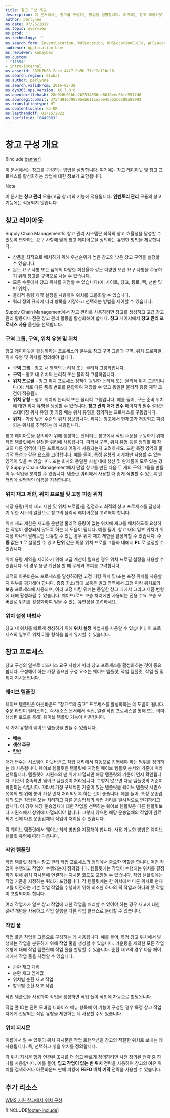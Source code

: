 ```yaml
---
title: 창고 구성 개요
description: 이 문서에서는 창고를 구성하는 방법을 설명합니다. 여기에는 창고 레이아웃 및 창고 프로세스를 활성화하는 방법에 대한 정보가 포함됩니다.
author: perlynne
ms.date: 07/25/2019
ms.topic: overview
ms.prod: ''
ms.technology: ''
ms.search.form: InventLocation, WHSLocation, WHSLocationBuild, WHSLocationProfile, WHSLocationType, WHSLocDirTable, WHSParameters, WHSWaveTemplateTable, WHSWorkPool, WHSWorkTemplateTable, WHSZone, WHSZoneGroup
audience: Application User
ms.reviewer: kamaybac
ms.custom:
- "11554"
- intro-internal
ms.assetid: 262b7b88-2cce-44f7-9a5b-77c12af1be20
ms.search.region: Global
ms.author: perlynne
ms.search.validFrom: 2016-02-28
ms.dyn365.ops.version: AX 7.0.0
ms.openlocfilehash: 28e026b01bbc2b2534556ce6018eec66fc5517d6
ms.sourcegitcommit: 3754d916799595eb611ceabe45a52c6280a98992
ms.translationtype: HT
ms.contentlocale: ko-KR
ms.lasthandoff: 01/15/2022
ms.locfileid: "8449683"
---
```

# <a name="warehouse-configuration-overview"></a>창고 구성 개요

[!include [banner](../includes/banner.md)]

이 문서에서는 창고를 구성하는 방법을 설명합니다. 여기에는 창고 레이아웃 및 창고 프로세스를 활성화하는 방법에 대한 정보가 포함됩니다.

> [!NOTE]
> 이 문서는 **창고 관리** 모듈(고급 창고)의 기능에 적용됩니다. **인벤토리 관리** 모듈의 창고 기능에는 적용되지 않습니다.

## <a name="warehouse-layout"></a>창고 레이아웃
Supply Chain Management의 창고 관리 시스템은 최적의 창고 효율성을 달성할 수 있도록 변화하는 요구 사항에 맞게 창고 레이아웃을 정의하는 유연한 방법을 제공합니다.

-   상품을 최적으로 배치하기 위해 우선순위가 높은 창고와 낮은 창고 구역을 설정할 수 있습니다.
-   온도 요구 사항 또는 품목의 다양한 회전율과 같은 다양한 보관 요구 사항을 수용하기 위해 창고를 구역으로 나눌 수 있습니다.
-   모든 수준에서 창고 위치를 지정할 수 있습니다(예: 사이트, 창고, 통로, 랙, 선반 및 빈 위치).
-   물리적 용량 제약 설정을 사용하여 위치를 그룹화할 수 있습니다.
-   쿼리 정의 규칙에 따라 항목을 저장하고 선택하는 방법을 제어할 수 있습니다.

Supply Chain Management에서 창고 관리를 사용하려면 창고를 생성하고 고급 창고 관리 활동이나 전문 창고 관리 활동을 활성화해야 합니다. **창고** 페이지에서 **창고 관리 프로세스 사용** 옵션을 선택합니다.

### <a name="zone-groups-zones-location-types-and-locations"></a>구역 그룹, 구역, 위치 유형 및 위치

창고 레이아웃을 활성화하는 프로세스의 일부로 창고 구역 그룹과 구역, 위치 프로파일, 위치 유형 및 위치를 정의해야 합니다.

-   **구역 그룹** – 창고 내 영역의 논리적 또는 물리적 그룹화입니다.
-   **구역** – 창고 내 위치의 논리적 또는 물리적 그룹화입니다.
-   **위치 프로필** – 창고 위치 프로세스 정책이 동일한 논리적 또는 물리적 위치 그룹입니다(예: 서로 다른 품목 번호를 혼합하여 저장할 수 있고 동일한 물리적 용량 제약 조건이 적용됨).
-   **위치 유형** – 창고 위치의 논리적 또는 물리적 그룹입니다. 예를 들어, 모든 준비 위치에 대한 위치 유형을 생성할 수 있습니다. **창고 관리 매개 변수** 페이지의 필수 설정은 스테이징 위치 유형 및 최종 배송 위치 유형을 정의하는 프로세스를 구동합니다.
-   **위치** – 가장 낮은 수준의 위치 정보입니다. 위치는 창고에서 현재고가 저장되고 피킹되는 위치를 추적하는 데 사용됩니다.

창고 레이아웃을 정의하기 위해 생성하는 엔터티는 창고에서 작업 주문을 구동하기 위해 작업 템플릿에서 설정한 쿼리에 사용됩니다. 따라서 구역, 위치 유형 등을 정의할 때 창고의 다른 영역이 다른 프로세스에 어떻게 사용되는지 고려하세요. 또한 특정 영역의 물리적 특성과 같은 요소를 고려합니다. 예를 들어, 특정 유형의 지게차만 사용할 수 있는 영역이 있을 수 있습니다. 또는 회사의 동일한 시설 내에 생산 및 완제품이 모두 있는 경우 Supply Chain Management에서 단일 창고를 만든 다음 두 개의 구역 그룹을 만들어 두 작업을 분리할 수 있습니다. 템플릿 쿼리에서 사용할 때 쉽게 식별할 수 있도록 엔터티에 설명적인 이름을 지정합니다.

### <a name="location-stocking-limits-location-profiles-and-fixed-picking-locations"></a>위치 재고 제한, 위치 프로필 및 고정 피킹 위치

저장 용량(위치 재고 제한 및 위치 프로필)을 결정하고 최적의 창고 프로세스를 달성하기 위한 시도의 일환으로 창고의 물리적 레이아웃을 고려해야 합니다. 

위치 재고 제한은 재고를 운반할 물리적 용량이 없는 위치에 재고를 배치하도록 요청하는 작업이 생성되지 않도록 하는 데 도움이 됩니다. 예를 들어, 창고 내의 일부 위치가 위치당 하나의 팔레트만 보유할 수 있는 경우 위치 재고 제한을 활성화할 수 있습니다. **수량** 값은 **1** 로 설정할 수 있고 **단위** 값은 특정 위치 프로필 그룹화 내에서 **PL** 로 설정할 수 있습니다. 

위치 용량 제약을 제어하기 위해 고급 계산이 필요한 경우 위치 프로필 설정을 사용할 수 있습니다. 이 경우 용량 계산을 할 때 무게와 부피를 고려합니다. 

최적의 아웃바운드 프로세스를 달성하려면 고정 피킹 위치 및/또는 포장 위치를 사용할지 여부를 평가해야 합니다. 종종 최소/최대 보충은 벌크 영역에서 고정 피킹 위치로의 보충 프로세스에 사용되며, 여러 고정 피킹 위치는 동일한 창고 내에서 그리고 제품 변형에 대해 활성화될 수 있습니다. 웨이브/로드 보충 처리에만 사용되는 전용 수요 보충 오버플로 위치를 활성화하여 얻을 수 있는 유연성을 고려하세요.

### <a name="location-setup-wizard"></a>위치 설정 마법사

창고 내 위치를 빠르게 생성하기 위해 **위치 설정** 마법사를 사용할 수 있습니다. 이 프로세스의 일부로 위치 이름 형식을 쉽게 유지할 수 있습니다.

## <a name="warehouse-processes"></a>창고 프로세스
창고 구성의 일부로 비즈니스 요구 사항에 따라 창고 프로세스를 활성화하는 것이 중요합니다. 구성해야 하는 가장 중요한 구성 요소는 웨이브 템플릿, 작업 템플릿, 작업 풀 및 위치 지시문입니다.

### <a name="wave-templates"></a>웨이브 템플릿

웨이브 템플릿은 아웃바운드 "창고로의 출고" 프로세스를 활성화하는 데 도움이 됩니다. 주문 라인이 릴리스되는 즉시(소스 문서에서 직접, 일괄 작업 프로세스를 통해 또는 이미 생성된 로드를 통해) 웨이브 템플릿 기능이 사용됩니다. 

세 가지 유형의 웨이브 템플릿을 만들 수 있습니다. 
-   **배송**
-   **생산 주문**
-   **칸반** 

매개 변수는 시스템이 아웃바운드 작업 처리에서 자동으로 진행해야 하는 범위를 정의하는 데 사용됩니다. 웨이브 템플릿은 템플릿에 지정된 웨이브 템플릿 순서와 기준에 따라 선택됩니다. 템플릿이 시퀀스의 맨 위에 나열되면 해당 템플릿의 기준이 먼저 확인됩니다. 기준이 충족되면 웨이브 템플릿이 처리됩니다. 그렇지 않으면 다음 템플릿의 기준이 확인되는 식입니다. 따라서 가장 구체적인 기준이 있는 템플릿을 웨이브 템플릿 시퀀스 목록의 맨 위에 놓아 가장 먼저 처리되도록 하는 것이 좋습니다. 예를 들어, 특정 운송업체의 모든 작업을 오늘 처리하고 다른 운송업체의 작업 처리를 일시적으로 연기하려고 합니다. 이 경우 해당 운송업체에 대한 작업을 선택하는 웨이브 템플릿은 다른 템플릿보다 시퀀스에서 상위에 나열되어야 합니다. 그렇지 않으면 해당 운송업체의 작업이 완료되기 전에 다른 운송업체의 작업이 처리될 수 있습니다. 

각 웨이브 템플릿에서 웨이브 처리 방법을 지정해야 합니다. 사용 가능한 방법은 웨이브 템플릿 유형에 따라 다릅니다.

### <a name="work-templates"></a>작업 템플릿

작업 템플릿 정의는 창고 관리 작업 프로세스의 정의에서 중요한 역할을 합니다. 어떤 작업이 수행되고 작업이 수행되는지 정의합니다. 템플릿에는 작업이 수행되는 위치를 결정하기 위해 위치 지시문에 연결하는 지시문 코드도 포함될 수 있습니다. 작업 템플릿에는 작업 기준을 지정하는 쿼리가 포함됩니다. 각 템플릿에는 한 위치에서 다른 위치로 현재고를 이전하는 기본 작업 작업을 수행하기 위해 최소한 하나의 픽 작업과 하나의 풋 작업이 포함되어야 합니다. 

여러 작업자가 일부 창고 작업에 대한 작업을 처리할 수 있어야 하는 경우 재고에 대한 *준비* 개념을 사용하고 작업 실행을 다른 작업 클래스로 분리할 수 있습니다.

### <a name="work-pools"></a>작업 풀

작업 풀은 작업을 그룹으로 구성하는 데 사용됩니다. 예를 들어, 특정 창고 위치에서 발생하는 작업을 분류하기 위해 작업 풀을 생성할 수 있습니다. 카운팅을 제외한 모든 작업 유형에 대해 작업 템플릿에 작업 풀을 할당할 수 있습니다. 순환 재고의 경우 다음 페이지에서 작업 풀을 지정할 수 있습니다.

-   순환 재고 계획
-   순환 재고 임계값
-   위치별 순환 재고 작업
-   항목별 순환 재고 작업

작업 템플릿을 사용하여 작업을 생성하면 작업 풀이 작업에 자동으로 할당됩니다. 

작업 풀 ID는 관련 모바일 디바이스 메뉴 항목에 이 기능이 구성된 경우 특정 창고 작업자에게 전달되는 작업 유형을 제한하는 데 사용할 수도 있습니다.

### <a name="location-directives"></a>위치 지시문

이름에서 알 수 있듯이 위치 지시문은 작업 트랜잭션을 창고의 적절한 위치로 보내는 데 사용됩니다. 즉, 선택하고 넣을 위치를 정의합니다. 

각 위치 지시문 행과 연관된 조치를 더 쉽고 빠르게 정의하려면 사전 정의된 전략 중 하나를 사용합니다. 예를 들어, **입고 작업이 없는 빈 위치** 전략을 사용하여 창고의 여유 위치를 검색하거나 아웃바운드 판매 피킹에 **FEFO 배치 예약** 전략을 사용할 수 있습니다.

## <a name="additional-resources"></a>추가 리소스

[WMS 지원 창고에서 위치 구성](tasks/configure-locations-wms-enabled-warehouse.md)





[!INCLUDE[footer-include](../../includes/footer-banner.md)]